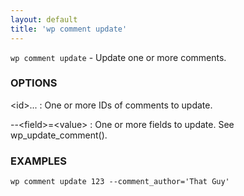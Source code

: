 ```yaml
---
layout: default
title: 'wp comment update'
---
```


`wp comment update` - Update one or more comments.

### OPTIONS

&lt;id&gt;...
: One or more IDs of comments to update.

--&lt;field&gt;=&lt;value&gt;
: One or more fields to update. See wp_update_comment().

### EXAMPLES

    wp comment update 123 --comment_author='That Guy'

